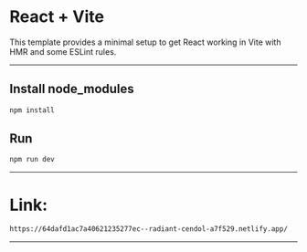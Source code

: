 # React + Vite

This template provides a minimal setup to get React working in Vite with HMR and some ESLint rules.

----------------------------------------------------------------

## Install node_modules
```sh
npm install
```

## Run 
```sh
npm run dev
```

----------------------------------------------------------------

# Link:
```sh
https://64dafd1ac7a40621235277ec--radiant-cendol-a7f529.netlify.app/
```

----------------------------------------------------------------